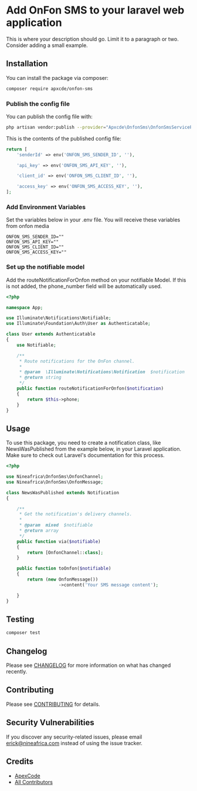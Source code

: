 # Add OnFon SMS to your laravel web application

This is where your description should go. Limit it to a paragraph or two. Consider adding a small example.

## Installation

You can install the package via composer:

```bash
composer require apxcde/onfon-sms
```

### Publish the config file

You can publish the config file with:

```bash
php artisan vendor:publish --provider="Apxcde\OnfonSms\OnfonSmsServiceProvider" --tag="onfon-sms-config"
```

This is the contents of the published config file:

```php
return [
    'senderId' => env('ONFON_SMS_SENDER_ID', ''),

    'api_key' => env('ONFON_SMS_API_KEY', ''),

    'client_id' => env('ONFON_SMS_CLIENT_ID', ''),

    'access_key' => env('ONFON_SMS_ACCESS_KEY', ''),
];
```

### Add Environment Variables

Set the variables below in your .env file. You will receive these variables from onfon media

```dotenv
ONFON_SMS_SENDER_ID=""
ONFON_SMS_API_KEY=""
ONFON_SMS_CLIENT_ID=""
ONFON_SMS_ACCESS_KEY=""
```

### Set up the notifiable model

Add the routeNotificationForOnfon method on your notifiable Model. If this is not added, the phone_number field will be automatically used.

```php
<?php

namespace App;

use Illuminate\Notifications\Notifiable;
use Illuminate\Foundation\Auth\User as Authenticatable;

class User extends Authenticatable
{
    use Notifiable;

    /**
     * Route notifications for the OnFon channel.
     *
     * @param  \Illuminate\Notifications\Notification  $notification
     * @return string
     */
    public function routeNotificationForOnfon($notification)
    {
        return $this->phone;
    }
}
```

## Usage

To use this package, you need to create a notification class, like NewsWasPublished from the example below, in your Laravel application. Make sure to check out Laravel's documentation for this process.

```php
<?php

use Nineafrica\OnfonSms\OnfonChannel;
use Nineafrica\OnfonSms\OnfonMessage;

class NewsWasPublished extends Notification
{

    /**
     * Get the notification's delivery channels.
     *
     * @param  mixed  $notifiable
     * @return array
     */
    public function via($notifiable)
    {
        return [OnfonChannel::class];
    }

    public function toOnfon($notifiable)
    {
		return (new OnfonMessage())
                    ->content('Your SMS message content');

    }
}
```

## Testing

```bash
composer test
```

## Changelog

Please see [CHANGELOG](CHANGELOG.md) for more information on what has changed recently.

## Contributing

Please see [CONTRIBUTING](.github/CONTRIBUTING.md) for details.

## Security Vulnerabilities

If you discover any security-related issues, please email erick@nineafrica.com instead of using the issue tracker.

## Credits

- [ApexCode](https://github.com/apxcde)
- [All Contributors](../../contributors)
